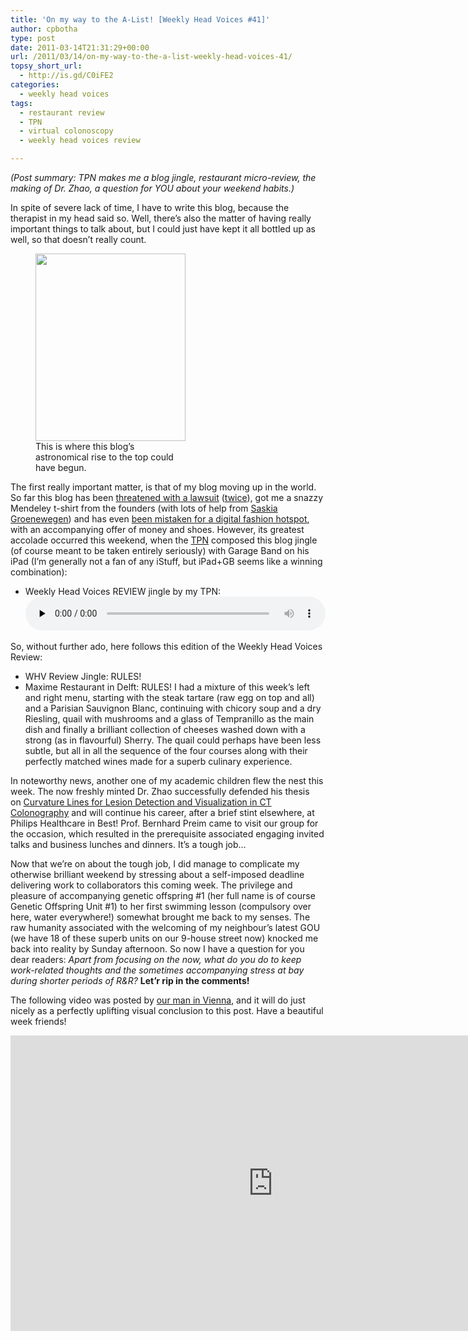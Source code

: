```yaml
---
title: 'On my way to the A-List! [Weekly Head Voices #41]'
author: cpbotha
type: post
date: 2011-03-14T21:31:29+00:00
url: /2011/03/14/on-my-way-to-the-a-list-weekly-head-voices-41/
topsy_short_url:
  - http://is.gd/C0iFE2
categories:
  - weekly head voices
tags:
  - restaurant review
  - TPN
  - virtual colonoscopy
  - weekly head voices review

---
```

_(Post summary: TPN makes me a blog jingle, restaurant micro-review, the making of Dr. Zhao, a question for YOU about your weekend habits.)_

<div>
  In spite of severe lack of time, I have to write this blog, because the therapist in my head said so. Well, there’s also the matter of having really important things to talk about, but I could just have kept it all bottled up as well, so that doesn’t really count.
</div>

<div>
  <figure id="attachment_1261" aria-describedby="caption-attachment-1261" style="width: 240px" class="wp-caption aligncenter"><a href="http://cpbotha.net/wp-content/uploads/2011/03/blogging_for_dummies_cover.jpg" data-rel="lightbox-image-0" data-rl_title="" data-rl_caption="" title=""><img data-attachment-id="1261" data-permalink="https://cpbotha.net/2011/03/14/on-my-way-to-the-a-list-weekly-head-voices-41/blogging_for_dummies_cover/" data-orig-file="https://cpbotha.net/wp-content/uploads/2011/03/blogging_for_dummies_cover.jpg" data-orig-size="549,684" data-comments-opened="1" data-image-meta="{&quot;aperture&quot;:&quot;0&quot;,&quot;credit&quot;:&quot;&quot;,&quot;camera&quot;:&quot;&quot;,&quot;caption&quot;:&quot;&quot;,&quot;created_timestamp&quot;:&quot;0&quot;,&quot;copyright&quot;:&quot;&quot;,&quot;focal_length&quot;:&quot;0&quot;,&quot;iso&quot;:&quot;0&quot;,&quot;shutter_speed&quot;:&quot;0&quot;,&quot;title&quot;:&quot;&quot;}" data-image-title="blogging_for_dummies_cover" data-image-description="" data-medium-file="https://cpbotha.net/wp-content/uploads/2011/03/blogging_for_dummies_cover-240x300.jpg" data-large-file="https://cpbotha.net/wp-content/uploads/2011/03/blogging_for_dummies_cover.jpg" class="size-medium wp-image-1261" title="blogging_for_dummies_cover" src="http://cpbotha.net/wp-content/uploads/2011/03/blogging_for_dummies_cover-240x300.jpg" alt="" width="240" height="300" srcset="https://cpbotha.net/wp-content/uploads/2011/03/blogging_for_dummies_cover-240x300.jpg 240w, https://cpbotha.net/wp-content/uploads/2011/03/blogging_for_dummies_cover.jpg 549w" sizes="(max-width: 240px) 85vw, 240px" /></a><figcaption id="caption-attachment-1261" class="wp-caption-text">This is where this blog&#8217;s astronomical rise to the top could have begun.</figcaption></figure>
</div>

<div>
  <p>
    The first really important matter, is that of my blog moving up in the world. So far this blog has been <a title="lawsuit threat #1" href="/2004/02/20/andrew-october-threatens-me-with-legal-action/">threatened with a lawsuit</a> (<a title="some other dude more or less threatens me with another lawsuit" href="/2008/03/22/dr-werner-you-are-a-singularity-of-stupid/#comment-1797">twice</a>), got me a snazzy Mendeley t-shirt from the founders (with lots of help from <a title="website of Saskia Groenewegen" href="http://groenewegen.de/">Saskia Groenewegen</a>) and has even <a title="fashion hotspot WHV" href="/2011/01/23/the-future-is-sick-weekly-head-voices-36/">been mistaken for a digital fashion hotspot</a>, with an accompanying offer of money and shoes. However, its greatest accolade occurred this weekend, when the <a title="WHV abbreviations page" href="/about/weekly-head-voices-abbreviations/">TPN</a> composed this blog jingle (of course meant to be taken entirely seriously) with Garage Band on his iPad (I&#8217;m generally not a fan of any iStuff, but iPad+GB seems like a winning combination):
  </p>
  
  <ul>
    <li>
      Weekly Head Voices REVIEW jingle by my TPN:<!--[if lt IE 9]><![endif]--><audio class="wp-audio-shortcode" id="audio-1260-1" preload="none" style="width: 100%;" controls="controls"><source type="audio/mpeg" src="https://cpbotha.net/wp-content/uploads/2011/03/head-voices-review.m4a?_=1" />
      
      <a href="https://cpbotha.net/wp-content/uploads/2011/03/head-voices-review.m4a">https://cpbotha.net/wp-content/uploads/2011/03/head-voices-review.m4a</a></audio>
    </li>
  </ul>
  
  <p>
    So, without further ado, here follows this edition of the Weekly Head Voices Review:
  </p>
  
  <ul>
    <li>
      WHV Review Jingle: RULES!
    </li>
    <li>
      Maxime Restaurant in Delft: RULES! I had a mixture of this week&#8217;s left and right menu, starting with the steak tartare (raw egg on top and all) and a Parisian Sauvignon Blanc, continuing with chicory soup and a dry Riesling, quail with mushrooms and a glass of Tempranillo as the main dish and finally a brilliant collection of cheeses washed down with a strong (as in flavourful) Sherry. The quail could perhaps have been less subtle, but all in all the sequence of the four courses along with their perfectly matched wines made for a superb culinary experience.
    </li>
  </ul>
  
  <p>
    In noteworthy news, another one of my academic children flew the nest this week. The now freshly minted Dr. Zhao successfully defended his thesis on <a title="Dr. Lingxiao Zhao's PhD thesis page" href="http://graphics.tudelft.nl/Publications/Zhao2011">Curvature Lines for Lesion Detection and Visualization in CT Colonography</a> and will continue his career, after a brief stint elsewhere, at Philips Healthcare in Best! Prof. Bernhard Preim came to visit our group for the occasion, which resulted in the prerequisite associated engaging invited talks and business lunches and dinners. It&#8217;s a tough job&#8230;
  </p>
  
  <p>
    Now that we&#8217;re on about the tough job, I did manage to complicate my otherwise brilliant weekend by stressing about a self-imposed deadline delivering work to collaborators this coming week. The privilege and pleasure of accompanying genetic offspring #1 (her full name is of course Genetic Offspring Unit #1) to her first swimming lesson (compulsory over here, water everywhere!) somewhat brought me back to my senses. The raw humanity associated with the welcoming of my neighbour&#8217;s latest GOU (we have 18 of these superb units on our 9-house street now) knocked me back into reality by Sunday afternoon. So now I have a question for you dear readers: <em>Apart from focusing on the now, what do you do to keep work-related thoughts and the sometimes accompanying stress at bay during shorter periods of R&R?</em> <strong>Let&#8217;r rip in the comments!</strong>
  </p>
  
  <p>
    The following video was posted by <a title="our man in vienna is also the CEO of SimVis!" href="http://www.simvis.at/">our man in Vienna</a>, and it will do just nicely as a perfectly uplifting visual conclusion to this post. Have a beautiful week friends!
  </p>
  
  <div class="jetpack-video-wrapper">
    <span class="embed-youtube" style="text-align:center; display: block;"><iframe class='youtube-player' type='text/html' width='840' height='473' src='https://www.youtube.com/embed/iANRO3I30nM?version=3&#038;rel=1&#038;fs=1&#038;autohide=2&#038;showsearch=0&#038;showinfo=1&#038;iv_load_policy=1&#038;wmode=transparent' allowfullscreen='true' style='border:0;'></iframe></span>
  </div>
</div>
